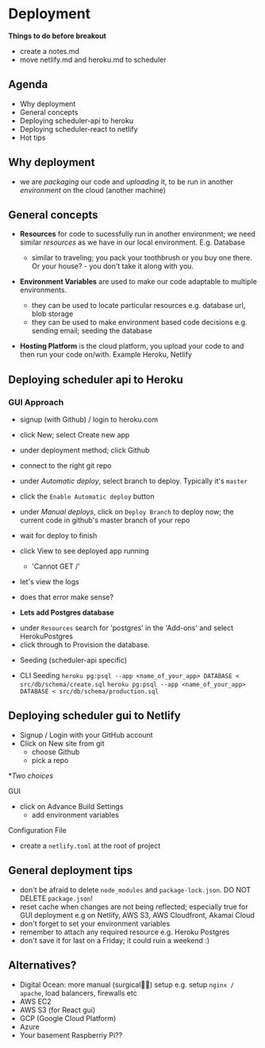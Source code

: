 # Deployment

**Things to do before breakout**

- create a notes.md
- move netlify.md and heroku.md to scheduler

## Agenda
- Why deployment
- General concepts
- Deploying scheduler-api to heroku
- Deploying scheduler-react to netlify
- Hot tips

## Why deployment

- we are *packaging* our code and *uploading* it, to be run in another *environment* on the cloud (another machine)


## General concepts

- **Resources** for code to sucessfully run in another environment; we need similar *resources* as we have in our local environment. E.g. Database
  + similar to traveling; you pack your toothbrush or you buy one there. Or your house? - you don't take it along with you.

- **Environment Variables** are used to make our code adaptable to multiple environments.
  + they can be used to locate particular resources e.g. database url, blob storage
  + they can be used to make environment based code decisions e.g. sending email; seeding the database

- **Hosting Platform** is the cloud platform, you upload your code to and then run your code on/with. Example Heroku, Netlify

## Deploying scheduler api to Heroku

### GUI Approach

- signup (with Github) / login to heroku.com
- click New; select Create new app
- under deployment method; click Github
- connect to the right git repo

- under *Automatic deploy*, select branch to deploy. Typically it's `master`
- click the `Enable Automatic deploy` button

- under *Manual deploys*, click on `Deploy Branch` to deploy now; the current code in github's master branch of your repo
- wait for deploy to finish
- click View to see deployed app running
  + 'Cannot GET /'

- let's view the logs
- does that error make sense?

- **Lets add Postgres database**
+ under `Resources` search for 'postgres' in the 'Add-ons' and select HerokuPostgres
+ click through to Provision the database.

- Seeding (scheduler-api specific)

- CLI Seeding
`heroku pg:psql --app <name_of_your_app> DATABASE < src/db/schema/create.sql`
`heroku pg:psql --app <name_of_your_app> DATABASE < src/db/schema/production.sql`


## Deploying scheduler gui to Netlify


- Signup / Login with your GitHub account
- Click on New site from git
  + choose Github
  + pick a repo

**Two choices*

GUI
- click on Advance Build Settings
  + add environment variables

Configuration File
- create a `netlify.toml` at the root of project


## General deployment tips
  - don't be afraid to delete `node_modules` and `package-lock.json`. DO NOT DELETE `package.json`!
  - reset cache when changes are not being reflected; especially true for GUI deployment e.g on Netlify, AWS S3, AWS Cloudfront, Akamai Cloud
  - don't forget to set your environment variables
  - remember to attach any required resource e.g. Heroku Postgres
  - don't save it for last on a Friday; it could ruin a weekend :)


## Alternatives?
  - Digital Ocean: more manual (surgical🤷‍♂️) setup e.g. setup `nginx / apache`, load balancers, firewalls etc
  - AWS EC2
  - AWS S3 (for React gui)
  - GCP (Google Cloud Platform)
  - Azure
  - Your basement Raspberriy Pi??